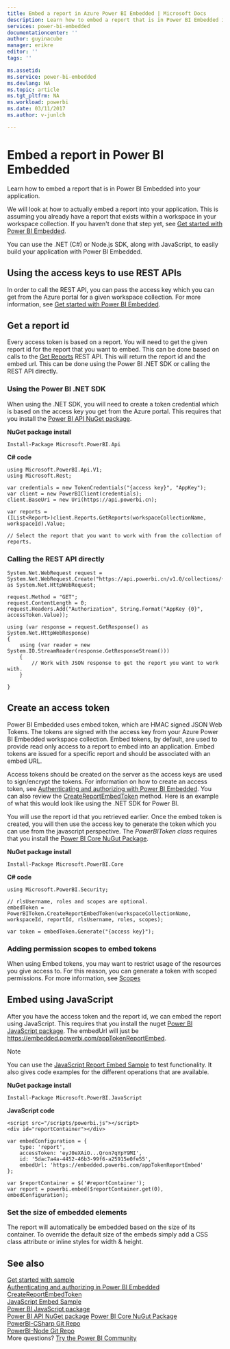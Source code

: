 ```yaml
---
title: Embed a report in Azure Power BI Embedded | Microsoft Docs
description: Learn how to embed a report that is in Power BI Embedded into your application.
services: power-bi-embedded
documentationcenter: ''
author: guyinacube
manager: erikre
editor: ''
tags: ''

ms.assetid: 
ms.service: power-bi-embedded
ms.devlang: NA
ms.topic: article
ms.tgt_pltfrm: NA
ms.workload: powerbi
ms.date: 03/11/2017
ms.author: v-junlch

---
```

# Embed a report in Power BI Embedded

Learn how to embed a report that is in Power BI Embedded into your application.

We will look at how to actually embed a report into your application. This is assuming you already have a report that exists within a workspace in your workspace collection. If you haven't done that step yet, see [Get started with Power BI Embedded](power-bi-embedded-get-started.md).

You can use the .NET (C#) or Node.js SDK, along with JavaScript, to easily build your application with Power BI Embedded. 

## Using the access keys to use REST APIs

In order to call the REST API, you can pass the access key which you can get from the Azure portal for a given workspace collection. For more information, see [Get started with Power BI Embedded](power-bi-embedded-get-started.md).

## Get a report id

Every access token is based on a report. You will need to get the given report id for the report that you want to embed. This can be done based on calls to the [Get Reports](https://msdn.microsoft.com/library/azure/mt711510.aspx) REST API. This will return the report id and the embed url. This can be done using the Power BI .NET SDK or calling the REST API directly.

### Using the Power BI .NET SDK

When using the .NET SDK, you will need to create a token credential which is based on the access key you get from the Azure portal. This requires that you install the [Power BI API NuGet package](https://www.nuget.org/profiles/powerbi).

**NuGet package install**

```
Install-Package Microsoft.PowerBI.Api
```

**C# code**

```
using Microsoft.PowerBI.Api.V1;
using Microsoft.Rest;

var credentials = new TokenCredentials("{access key}", "AppKey");
var client = new PowerBIClient(credentials);
client.BaseUri = new Uri(https://api.powerbi.cn);

var reports = (IList<Report>)client.Reports.GetReports(workspaceCollectionName, workspaceId).Value;

// Select the report that you want to work with from the collection of reports.
```

### Calling the REST API directly

```
System.Net.WebRequest request = System.Net.WebRequest.Create("https://api.powerbi.cn/v1.0/collections/{collectionName}/workspaces/{workspaceId}/Reports") as System.Net.HttpWebRequest;

request.Method = "GET";
request.ContentLength = 0;
request.Headers.Add("Authorization", String.Format("AppKey {0}", accessToken.Value));

using (var response = request.GetResponse() as System.Net.HttpWebResponse)
{
    using (var reader = new System.IO.StreamReader(response.GetResponseStream()))
    {
        // Work with JSON response to get the report you want to work with.
    }

}
```

## Create an access token

Power BI Embedded uses embed token, which are HMAC signed JSON Web Tokens. The tokens are signed with the access key from your Azure Power BI Embedded workspace collection. Embed tokens, by default, are used to provide read only access to a report to embed into an application. Embed tokens are issued for a specific report and should be associated with an embed URL.

Access tokens should be created on the server as the access keys are used to sign/encrypt the tokens. For information on how to create an access token, see [Authenticating and authorizing with Power BI Embedded](power-bi-embedded-app-token-flow.md). You can also review the [CreateReportEmbedToken](https://docs.microsoft.com/dotnet/api/microsoft.powerbi.security.powerbitoken?redirectedfrom=MSDN#methods_) method. Here is an example of what this would look like using the .NET SDK for Power BI.

You will use the report id that you retrieved earlier. Once the embed token is created, you will then use the access key to generate the token which you can use from the javascript perspective. The *PowerBIToken class* requires that you install the [Power BI Core NuGut Package](https://www.nuget.org/packages/Microsoft.PowerBI.Core/).

**NuGet package install**

```
Install-Package Microsoft.PowerBI.Core
```

**C# code**

```
using Microsoft.PowerBI.Security;

// rlsUsername, roles and scopes are optional.
embedToken = PowerBIToken.CreateReportEmbedToken(workspaceCollectionName, workspaceId, reportId, rlsUsername, roles, scopes);

var token = embedToken.Generate("{access key}");
```

### Adding permission scopes to embed tokens

When using Embed tokens, you may want to restrict usage of the resources you give access to. For this reason, you can generate a token with scoped permissions. For more information, see [Scopes](power-bi-embedded-app-token-flow.md#scopes)

## Embed using JavaScript

After you have the access token and the report id, we can embed the report using JavaScript. This requires that you install the nuget [Power BI JavaScript package](https://www.nuget.org/packages/Microsoft.PowerBI.JavaScript/). The embedUrl will just be https://embedded.powerbi.com/appTokenReportEmbed.

> [!NOTE]
> You can use the [JavaScript Report Embed Sample](https://microsoft.github.io/PowerBI-JavaScript/demo/) to test functionality. It also gives code examples for the different operations that are available.

**NuGet package install**

```
Install-Package Microsoft.PowerBI.JavaScript
```

**JavaScript code**

```
<script src="/scripts/powerbi.js"></script>
<div id="reportContainer"></div>

var embedConfiguration = {
    type: 'report',
    accessToken: 'eyJ0eXAiO...Qron7qYpY9MI',
    id: '5dac7a4a-4452-46b3-99f6-a25915e0fe55',
    embedUrl: 'https://embedded.powerbi.com/appTokenReportEmbed'
};

var $reportContainer = $('#reportContainer');
var report = powerbi.embed($reportContainer.get(0), embedConfiguration);
```

### Set the size of embedded elements

The report will automatically be embedded based on the size of its container. To override the default size of the embeds simply add a CSS class attribute or inline styles for width & height.

## See also

[Get started with sample](power-bi-embedded-get-started-sample.md)  
[Authenticating and authorizing in Power BI Embedded](power-bi-embedded-app-token-flow.md)  
[CreateReportEmbedToken](https://docs.microsoft.com/dotnet/api/microsoft.powerbi.security.powerbitoken?redirectedfrom=MSDN#methods_)  
[JavaScript Embed Sample](https://microsoft.github.io/PowerBI-JavaScript/demo/)  
[Power BI JavaScript package](https://www.nuget.org/packages/Microsoft.PowerBI.JavaScript/)  
[Power BI API NuGet package](https://www.nuget.org/profiles/powerbi)
[Power BI Core NuGut Package](https://www.nuget.org/packages/Microsoft.PowerBI.Core/)  
[PowerBI-CSharp Git Repo](https://github.com/Microsoft/PowerBI-CSharp)  
[PowerBI-Node Git Repo](https://github.com/Microsoft/PowerBI-Node)  
More questions? [Try the Power BI Community](http://community.powerbi.com/)

